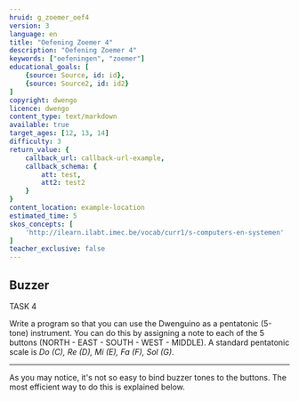 ```yaml
---
hruid: g_zoemer_oef4
version: 3
language: en
title: "Oefening Zoemer 4"
description: "Oefening Zoemer 4"
keywords: ["oefeningen", "zoemer"]
educational_goals: [
    {source: Source, id: id}, 
    {source: Source2, id: id2}
]
copyright: dwengo
licence: dwengo
content_type: text/markdown
available: true
target_ages: [12, 13, 14]
difficulty: 3
return_value: {
    callback_url: callback-url-example,
    callback_schema: {
        att: test,
        att2: test2
    }
}
content_location: example-location
estimated_time: 5
skos_concepts: [
    'http://ilearn.ilabt.imec.be/vocab/curr1/s-computers-en-systemen'
]
teacher_exclusive: false
---
```

## Buzzer

TASK 4

Write a program so that you can use the Dwenguino as a pentatonic (5-tone) instrument. You can do this by assigning a note to each of the 5 buttons (NORTH - EAST - SOUTH - WEST - MIDDLE). A standard pentatonic scale is *Do (C), Re (D), Mi (E), Fa (F), Sol (G)*.

***

<div class="alert alert-box alert-success">
As you may notice, it's not so easy to bind buzzer tones to the buttons. The most efficient way to do this is explained below.
</div>